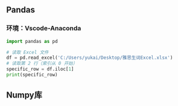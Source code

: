 ## Pandas

### 环境：Vscode-Anaconda

```python
import pandas as pd

# 读取 Excel 文件
df = pd.read_excel('C:/Users/yukai/Desktop/雅思生词Excel.xlsx')
# 读取第 2 行（索引从 0 开始）
specific_row = df.iloc[1]
print(specific_row)
```

## Numpy库
